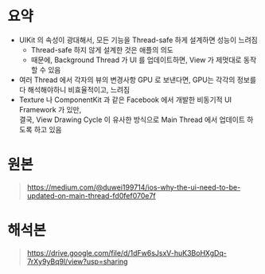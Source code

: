 # 요약
- UIKit 의 속성이 광대해서, 모든 기능을 Thread-safe 하게 설계하면 성능이 느려짐
  - Thread-safe 하지 않게 설계한 것은 애플의 의도
  - 때문에, Background Thread 가 UI 를 업데이트하면, View 가 제멋대로 동작할 수 있음
- 여러 Thread 에서 각자의 뷰의 변경사항 GPU 로 보낸다면, GPU는 각각의 정보를 다 해석해야하니 비효율적이고, 느려짐
- Texture 나 ComponentKit 과 같은 Facebook 에서 개발한 비동기적 UI Framework 가 있만,  
  결국, View Drawing Cycle 이 유사한 방식으로 Main Thread 에서 업데이트 하도록 하고 있음


# 원본
> https://medium.com/@duwei199714/ios-why-the-ui-need-to-be-updated-on-main-thread-fd0fef070e7f


# 해석본
> https://drive.google.com/file/d/1dFw6sJsxV-huK3BoHXgDq-7rXy9yBq9l/view?usp=sharing
